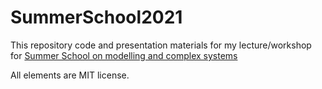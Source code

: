 # SummerSchool2021

This repository code and presentation materials for my lecture/workshop for [Summer School on modelling and complex systems](https://marchev-science.github.io/summer-school-2021/)

All elements are MIT license.
